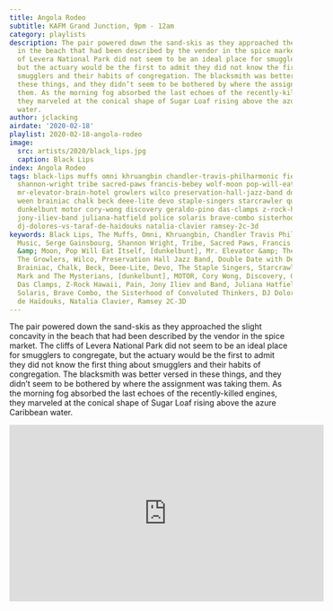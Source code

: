```yaml
---
title: Angola Rodeo
subtitle: KAFM Grand Junction, 9pm - 12am
category: playlists
description: The pair powered down the sand-skis as they approached the slight concavity
  in the beach that had been described by the vendor in the spice market. The cliffs
  of Levera National Park did not seem to be an ideal place for smugglers to congregate,
  but the actuary would be the first to admit they did not know the first thing about
  smugglers and their habits of congregation. The blacksmith was better versed in
  these things, and they didn’t seem to be bothered by where the assignment was taking
  them. As the morning fog absorbed the last echoes of the recently-killed engines,
  they marveled at the conical shape of Sugar Loaf rising above the azure Caribbean
  water.
author: jclacking
airdate: '2020-02-18'
playlist: 2020-02-18-angola-rodeo
image:
  src: artists/2020/black_lips.jpg
  caption: Black Lips
index: Angola Rodeo
tags: black-lips muffs omni khruangbin chandler-travis-philharmonic field-music serge-gainsbourg
  shannon-wright tribe sacred-paws francis-bebey wolf-moon pop-will-eat-itself dunkelbunt
  mr-elevator-brain-hotel growlers wilco preservation-hall-jazz-band double-date-with-death
  ween brainiac chalk beck deee-lite devo staple-singers starcrawler question-mark-mysterians
  dunkelbunt motor cory-wong discovery geraldo-pino das-clamps z-rock-hawaii pain
  jony-iliev-band juliana-hatfield police solaris brave-combo sisterhood-of-convoluted-thinkers
  dj-dolores-vs-taraf-de-haidouks natalia-clavier ramsey-2c-3d
keywords: Black Lips, The Muffs, Omni, Khruangbin, Chandler Travis Philharmonic, Field
  Music, Serge Gainsbourg, Shannon Wright, Tribe, Sacred Paws, Francis Bebey, Wolf
  &amp; Moon, Pop Will Eat Itself, [dunkelbunt], Mr. Elevator &amp; The Brain Hotel,
  The Growlers, Wilco, Preservation Hall Jazz Band, Double Date with Death, Ween,
  Brainiac, Chalk, Beck, Deee-Lite, Devo, The Staple Singers, Starcrawler, Question
  Mark and The Mysterians, [dunkelbunt], MOTOR, Cory Wong, Discovery, Geraldo Pino,
  Das Clamps, Z-Rock Hawaii, Pain, Jony Iliev and Band, Juliana Hatfield, The Police,
  Solaris, Brave Combo, the Sisterhood of Convoluted Thinkers, DJ Dolores vs. Taraf
  de Haïdouks, Natalia Clavier, Ramsey 2C-3D
---
```

The pair powered down the sand-skis as they approached the slight concavity in the beach that had been described by the vendor in the spice market. The cliffs of Levera National Park did not seem to be an ideal place for smugglers to congregate, but the actuary would be the first to admit they did not know the first thing about smugglers and their habits of congregation. The blacksmith was better versed in these things, and they didn’t seem to be bothered by where the assignment was taking them. As the morning fog absorbed the last echoes of the recently-killed engines, they marveled at the conical shape of Sugar Loaf rising above the azure Caribbean water.<!--more-->

<div class="tlo-detail-video"><iframe width="560" height="315" src="https://www.youtube.com/playlist?list=PLChm3Ffgt_gkaqKUnAOlqz41ei2HmqSBo" frameborder="0" allow="accelerometer; autoplay; encrypted-media; gyroscope; picture-in-picture" allowfullscreen></iframe></div>
